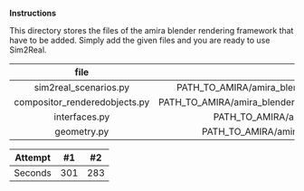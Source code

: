 **Instructions**

This directory stores the files of the amira blender rendering framework that have to be added. Simply add the given files and you are ready to use Sim2Real.

| file | location |
| :--: | :------: |
|sim2real_scenarios.py | PATH_TO_AMIRA/amira_blender_rendering/src/amira_blender_rendering/scenes/sim2real_scenarios.py |
|compositor_renderedobjects.py | PATH_TO_AMIRA/amira_blender_rendering/src/amira_blender_rendering/nodes/compositor_renderedobjects.py |
|interfaces.py | PATH_TO_AMIRA/amira_blender_rendering/src/amira_blender_rendering/interfaces.py |
|geometry.py | PATH_TO_AMIRA/amira_blender_rendering/src/amira_blender_rendering/math/geometry.py |

| Attempt | #1  | #2  |
| :-----: | :-: | :-: |
| Seconds | 301 | 283 |

